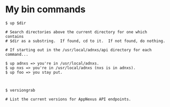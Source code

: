 # My bin commands

    $ up $dir

    # Search directories above the current directory for one which contains
    # $dir as a substring.  If found, cd to it.  If not found, do nothing.
    
    # If starting out in the /usr/local/adnxs/api directory for each command...

    $ up adnxs => you're in /usr/local/adnxs.
    $ up nxs => you're in /usr/local/adnxs (nxs is in adnxs).
    $ up foo => you stay put.



    $ versiongrab

    # List the current versions for AppNexus API endpoints.
